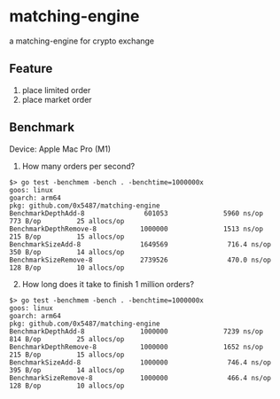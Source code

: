 # matching-engine

a matching-engine for crypto exchange

## Feature

1. place limited order
1. place market order

## Benchmark

Device: Apple Mac Pro (M1)

1. How many orders per second?

```shell
$> go test -benchmem -bench . -benchtime=1000000x
goos: linux
goarch: arm64
pkg: github.com/0x5487/matching-engine
BenchmarkDepthAdd-8               601053              5960 ns/op             773 B/op         25 allocs/op
BenchmarkDepthRemove-8           1000000              1513 ns/op             215 B/op         15 allocs/op
BenchmarkSizeAdd-8               1649569               716.4 ns/op           350 B/op         14 allocs/op
BenchmarkSizeRemove-8            2739526               470.0 ns/op           128 B/op         10 allocs/op
```

2. How long does it take to finish 1 million orders?

```shell
$> go test -benchmem -bench . -benchtime=1000000x
goos: linux
goarch: arm64
pkg: github.com/0x5487/matching-engine
BenchmarkDepthAdd-8              1000000              7239 ns/op             814 B/op         25 allocs/op
BenchmarkDepthRemove-8           1000000              1652 ns/op             215 B/op         15 allocs/op
BenchmarkSizeAdd-8               1000000               746.4 ns/op           395 B/op         14 allocs/op
BenchmarkSizeRemove-8            1000000               466.4 ns/op           128 B/op         10 allocs/op
```
